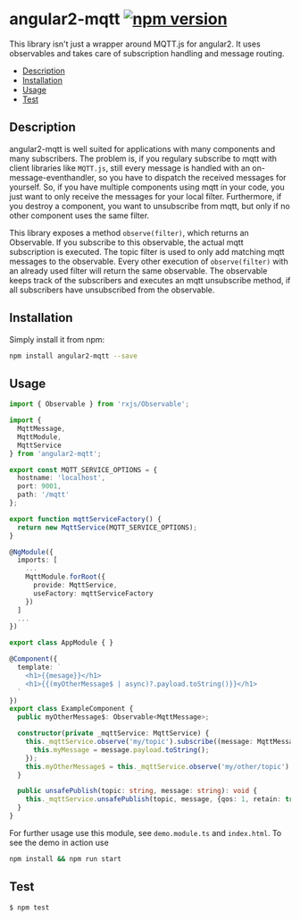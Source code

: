 # angular2-mqtt [![npm version](https://badge.fury.io/js/angular2-mqtt.svg)](https://badge.fury.io/js/angular2-mqtt)

This library isn't just a wrapper around MQTT.js for angular2.
It uses observables and takes care of subscription handling and message routing.

* [Description](#description)
* [Installation](#installation)
* [Usage](#usage)
* [Test](#test)

## Description
angular2-mqtt is well suited for applications with many components and many subscribers. 
The problem is, if you regulary subscribe to mqtt with client libraries like `MQTT.js`, still every message is handled with an on-message-eventhandler, so you have to dispatch the received messages for yourself.
So, if you have multiple components using mqtt in your code, you just want to only receive the messages for your local filter.
Furthermore, if you destroy a component, you want to unsubscribe from mqtt, but only if no other component uses the same filter.

This library exposes a method `observe(filter)`, which returns an Observable. If you subscribe to this observable, the actual mqtt subscription is executed. The topic filter is used to only add matching mqtt messages to the observable. Every other execution of `observe(filter)` with an already used filter will return the same observable. The observable keeps track of the subscribers and executes an mqtt unsubscribe method, if all subscribers have unsubscribed from the observable.

## Installation

Simply install it from npm:

```sh
npm install angular2-mqtt --save
```

## Usage

``` typescript
import { Observable } from 'rxjs/Observable';

import {
  MqttMessage,
  MqttModule,
  MqttService
} from 'angular2-mqtt';

export const MQTT_SERVICE_OPTIONS = {
  hostname: 'localhost',
  port: 9001,
  path: '/mqtt'
};

export function mqttServiceFactory() {
  return new MqttService(MQTT_SERVICE_OPTIONS);
}

@NgModule({
  imports: [
    ...
    MqttModule.forRoot({
      provide: MqttService,
      useFactory: mqttServiceFactory
    })
  ]
  ...
})

export class AppModule { }

@Component({
  template: `
    <h1>{{mesage}}</h1>
    <h1>{{(myOtherMessage$ | async)?.payload.toString()}}</h1>
  `
})
export class ExampleComponent {
  public myOtherMessage$: Observable<MqttMessage>;

  constructor(private _mqttService: MqttService) { 
    this._mqttService.observe('my/topic').subscribe((message: MqttMessage) => {
      this.myMessage = message.payload.toString();
    });
    this.myOtherMessage$ = this._mqttService.observe('my/other/topic');
  }

  public unsafePublish(topic: string, message: string): void {
    this._mqttService.unsafePublish(topic, message, {qos: 1, retain: true});
  }
}
```

For further usage use this module, see `demo.module.ts` and `index.html`.
To see the demo in action use
```sh
npm install && npm run start
```

## Test

```
$ npm test
```

